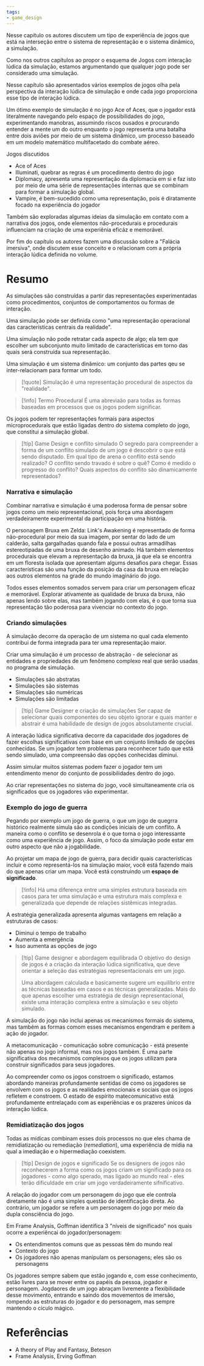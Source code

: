 ```yaml
---
tags:
- game_design
---
```


Nesse capítulo os autores discutem um tipo de experiência de jogos que está na interseção entre o sistema de representação e o sistema dinâmico, a simulação.

Como nos outros capítulos ao propor o esquema de Jogos com interação lúdica da simulação, estamos argumentando que qualquer jogo pode ser considerado uma simulação.

Nesse capítulo são apresentados vários exemplos de jogos olha pela perspectiva da interação lúdica de simulação e onde cada jogo proporciona esse tipo de interação lúdica.

Um ótimo exemplo de simulação é no jogo Ace of Aces, que o jogador está literalmente navegando pelo espaço de possibilidades do jogo, experimentando manobras, assumindo riscos ousados e procurando entender a mente um do outro enquanto o jogo representa uma batalha entre dois aviões por meio de um sistema dinâmico, um processo baseado em um modelo matemático multifacetado do combate aéreo.

Jogos discutidos
- Ace of Aces
- Illuminati, quebrar as regras é um procedimento dentro do jogo
- Diplomacy, apresenta uma representação da diplomacia em si e faz isto por meio de uma série de representações internas que se combinam para formar a simulação global.
- Vampire, é bem-sucedido como uma representação, pois é diratamente focado na experiência do jogador

Também são exploradas algumas ideias da simulação em contato com a narrativa dos jogos, onde elementos não-procedurais e procedurais influenciam na criação de uma experiênia eficáz e memorável.

Por fim do capítulo os autores fazem uma discussão sobre a "Falácia imersiva", onde discutem esse conceito e o relacionam com a própria interação lúdica definida no volume.
# Resumo
As simulações são construídas a partir das representações experimentadas como procedimentos, conjuntos de comportamentos ou formas de interação.

Uma simulação pode ser definida como "uma representação operacional das características centrais da realidade".

Uma simulação não pode retratar cada aspecto de algo; ela tem que escolher um subconjunto muito limitado de características em torno das quais será construída sua representação.

Uma simulação é um sistema dinâmico: um conjunto das partes qeu se inter-relacionam para formar um todo.

> [!quote]
> Simulação é uma representação procedural de aspectos da "realidade".

> [!info] Termo Procedural
> É uma abreviaão para todas as formas baseadas em processos que os jogos podem significar.

Os jogos podem ter representações formais para aspectos microprocedurais que estão ligadas dentro do sistema completo do jogo, que constitui a simulação global.

> [!tip] Game Design e conflito simulado
> O segredo para compreender a forma de um conflito simulado de um jogo é descobrir o que está sendo disputado. Em qual tipo de arena o conflito está sendo realizado? O conflito sendo travado é sobre o quê? Como é medido o progresso do conflito? Quais aspectos do conflito são dinamicamente representados?

### Narrativa e simulação

Combinar narrativa e simulação é uma poderosa forma de pensar sobre jogos como um meio representacional, pois força uma abordagem verdadeiramente experimental da participação em uma história.

O personagem Bruxa em Zelda: Link's Awakening é representado de forma não-procedural por meio da sua imagem, por sentar do lado de um calderão, salta gargalhadas quando fala e possui outras armadilhas estereotipadas de uma bruxa de desenho animado. Há também elementos procedurais que elevam a representação da bruxa, já que ela se encontra em um floresta isolada que apresentam algums desafios para chegar. Essas características são uma função da posição da casa da bruxa em relação aos outros elementos na grade do mundo imaginário do jogo.

Todos esses elementos somados servem para criar um personagem eficaz e memorável. Explorar ativamente as qualidade de bruxa da bruxa, não apenas lendo sobre elas, mas também jogando com elas, é o que torna sua representação tão poderosa para vivenciar no contexto do jogo.

### Criando simulações

A simulação decorre da operação de um sistema no qual cada elemento contribui de forma integrada para ter uma representação maior.

Criar uma simulação é um processo de abstração - de selecionar as entidades e propriedades de um fenômeno complexo real que serão usadas no programa de simulação.

- Simulações são abstratas
- Simulações são sistemas
- Simulações são numéricas
- Simulações são limitadas

> [!tip] Game Designer e criação de simulações
> Ser capaz de selecionar quais componentes do seu objeto ignorar e quais manter e abstrair é uma habilidade de design de jogos absolutamente crucial.

A interação lúdica significativa decorre da capacidade dos jogadores de fazer escolhas significativas com base em um conjunto limitado de opções conhecidas. Se um jogador tem problemas para reconhecer tudo que está sendo simulado, uma compreensão das opções conhecidas diminui.

Assim simular muitos sistemas podem fazer o jogador tem um entendimento menor do conjunto de possibilidades dentro do jogo.

Ao criar representações no sistema do jogo, você simultaneamente cria os significados que os jogadores vão experimentar.

### Exemplo do jogo de guerra

Pegando por exemplo um jogo de guerra, o que um jogo de quegrra histórico realmente simula são as condições iniciais de um conflito. A maneira como o conflito se desenrola é o que torna o jogo interessante como uma experiência de jogo. Assim, o foco da simulação pode estar em outro aspecto que não a jogabilidade.

Ao projetar um mapa de jogo de guerra, para decidir quais características incluir e como representá-los na simulação maior, você está fazendo mais do que apenas criar um mapa. Você está construindo um **espaço de significado**.

> [!info]
> Há uma diferença entre uma simples estrutura baseada em casos para ter uma simulação e uma estrutura mais complexa e generalizada que depende de relações sistêmicas integradas.

A estratégia generalizada apresenta algumas vantagens em relação a estruturas de casos:
- Diminui o tempo de trabalho
- Aumenta a emergência
- Isso aumenta as opções de jogo

> [!tip] Game designer e abordagem equilibrada
> O objetivo do design de jogos é a criação da interação lúdica significativa, que deve orientar a seleção das estratégias representacionais em um jogo.
> 
> Uma abordagem calculada e basicamente sugere um equilíbrio entre as técnicas baseadas em casos e as técnicas generalizadas. Mais do que apenas escolher uma estratégia de design representacional, existe uma interação complexa entre a simulação e seu objeto simulado.

A simulação do jogo não inclui apenas os mecanismos formais do sistema, mas também as formas comom esses mecanismos engendram e peritem a ação do jogador.

A metacomunicação - comunicação sobre comunicação - está presente não apenas no jogo informal, mas nos jogos também. É uma parte significativa dos mecanismos complexos que os jogos utilizam para construir significados para seus jogadores.

Ao compreender como os jogos constroem o significado, estamos abordando maneiras profundamente sentidas de como os jogadores se envolvem com os jogos e as realidades emocionais e sociais que os jogos refletem e constroem. O estado de espírito matecomunicativo está profundamente entrelaçado com as experiências e os prazeres únicos da interação lúdica.

### Remidiatização dos jogos

Todas as mídicas combinam esses dois processos no que eles chama de remidiatização ou remediação (*remediation*), uma experiência de mídia na qual a imediação e o hipermediação coexistem.

> [!tip] Design de jogos e significado
> Se os designers de jogos não reconhecerem a forma como os jogos criam um significado para os jogadores - como algo sperado, mas ligado ao mundo real - eles terão dificuldade em criar um jogo verdadeiramente sifnificativo.

A relação do jogador com um personagem do jogo que ele controla diretamente não é uma simples questão de identificação direta. Ao contrário, um jogador se refere a um personagem do jogo por meio da dupla consciência do jogo.

Em Frame Analysis, Goffman identifica 3 "níveis de significado" nos quais ocorre a experiêncai do jogador/personagem:

- Os entendimentos comuns que as pessoas têm do mundo real
- Contexto do jogo
- Os jogadores não apenas manipulam os personagens; eles são os personagens

Os jogadores sempre sabem que estão jogando e, com esse conhecimento, estão livres para se mover entre os papéis da pessoa, jogador e personagem. Jogdaores de um jogo abraçam livremente a flexibilidade desse movimento, entrando e saindo dos movementos de imersão, rompendo as estruturas do jogador e do personagem, mas sempre mantendo o cículo mágico.

# Referências
- A theory of Play and Fantasy, Beteson
- Frame Analysis, Erving Goffman